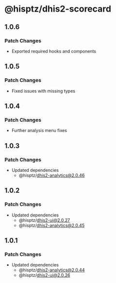 # @hisptz/dhis2-scorecard

## 1.0.6

### Patch Changes

- Exported required hooks and components

## 1.0.5

### Patch Changes

- Fixed issues with missing types

## 1.0.4

### Patch Changes

- Further analysis menu fixes

## 1.0.3

### Patch Changes

- Updated dependencies
  - @hisptz/dhis2-analytics@2.0.46

## 1.0.2

### Patch Changes

- Updated dependencies
  - @hisptz/dhis2-ui@2.0.27
  - @hisptz/dhis2-analytics@2.0.45

## 1.0.1

### Patch Changes

- Updated dependencies
  - @hisptz/dhis2-analytics@2.0.44
  - @hisptz/dhis2-ui@2.0.26
